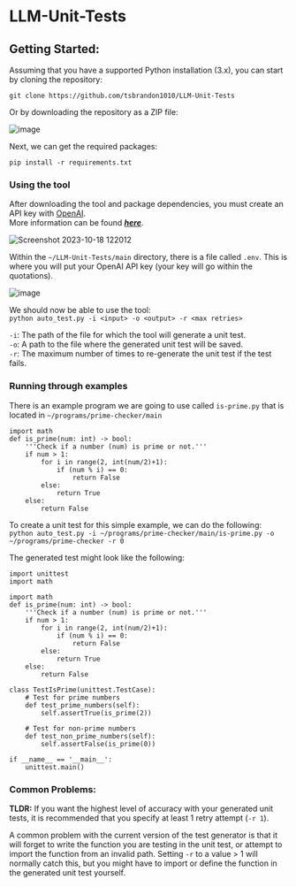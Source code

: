 # LLM-Unit-Tests
 
## Getting Started:

Assuming that you have a supported Python installation (3.x), you can start by 
cloning the repository:
```
git clone https://github.com/tsbrandon1010/LLM-Unit-Tests
```
Or by downloading the repository as a ZIP file:

![image](https://github.com/tsbrandon1010/LLM-Unit-Tests/assets/15933213/efc1e196-8241-42e2-a369-0fa743dc5d25)


Next, we can get the required packages:

```
pip install -r requirements.txt
```

### Using the tool
After downloading the tool and package dependencies, you must create an API key with [OpenAI](https://openai.com/).
<br>More information can be found ***[here](https://elephas.app/blog/how-to-create-openai-api-keys-cl5c4f21d281431po7k8fgyol0)***.

![Screenshot 2023-10-18 122012](https://github.com/tsbrandon1010/LLM-Unit-Tests/assets/15933213/e079c7ad-2e7c-4ced-add5-457aecf3e68f)

Within the ```~/LLM-Unit-Tests/main``` directory, there is a file called ```.env```. This is where you will put your OpenAI API key (your key will go within the quotations).

![image](https://github.com/tsbrandon1010/LLM-Unit-Tests/assets/15933213/9ac8d712-a72f-4690-8341-2f2ddca2c4e9)

We should now be able to use the tool:
<br>```python auto_test.py -i <input> -o <output> -r <max retries>```

```-i```: The path of the file for which the tool will generate a unit test.
<br>```-o```: A path to the file where the generated unit test will be saved.
<br>```-r```: The maximum number of times to re-generate the unit test if the test fails.

### Running through examples
There is an example program we are going to use called ```is-prime.py``` that is located in ```~/programs/prime-checker/main```
```
import math
def is_prime(num: int) -> bool:
    '''Check if a number (num) is prime or not.'''
    if num > 1:
        for i in range(2, int(num/2)+1):
            if (num % i) == 0:
                return False
        else:
            return True
    else:
        return False
```

To create a unit test for this simple example, we can do the following:
<br>```python auto_test.py -i ~/programs/prime-checker/main/is-prime.py -o ~/programs/prime-checker -r 0```

The generated test might look like the following:
```
import unittest
import math

import math
def is_prime(num: int) -> bool:
    '''Check if a number (num) is prime or not.'''
    if num > 1:
        for i in range(2, int(num/2)+1):
            if (num % i) == 0:
                return False
        else:
            return True
    else:
        return False

class TestIsPrime(unittest.TestCase):
    # Test for prime numbers
    def test_prime_numbers(self):
        self.assertTrue(is_prime(2))
    
    # Test for non-prime numbers
    def test_non_prime_numbers(self):
        self.assertFalse(is_prime(0))

if __name__ == '__main__':
    unittest.main()
```

### Common Problems:
**TLDR:** If you want the highest level of accuracy with your generated unit tests, it is recommended that you
specify at least 1 retry attempt (```-r 1```).

A common problem with the current version of the test generator is that it will forget to write the function
you are testing in the unit test, or attempt to import the function from an invalid path. Setting ```-r``` to a value > 1
will normally catch this, but you might have to import or define the function in the generated unit test yourself. 
